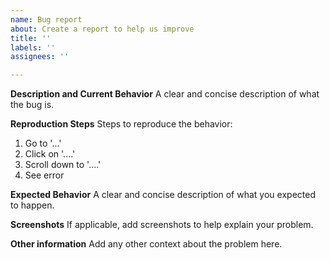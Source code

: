 ```yaml
---
name: Bug report
about: Create a report to help us improve
title: ''
labels: ''
assignees: ''

---
```


**Description and Current Behavior**
A clear and concise description of what the bug is.

**Reproduction Steps**
Steps to reproduce the behavior:
1. Go to '...'
2. Click on '....'
3. Scroll down to '....'
4. See error

**Expected Behavior**
A clear and concise description of what you expected to happen.

**Screenshots**
If applicable, add screenshots to help explain your problem.

**Other information**
Add any other context about the problem here.
